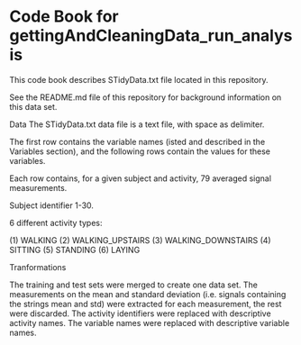 # Code Book for gettingAndCleaningData_run_analysis
This code book describes STidyData.txt file located in this repository.

See the README.md file of this repository for background information on this data set.

Data
The STidyData.txt data file is a text file, with space as delimiter.

The first row contains the variable names (isted and described in the Variables section), and the following rows contain the values for these variables.

Each row contains, for a given subject and activity, 79 averaged signal measurements.

Subject identifier 1-30.

6 different activity types:

(1) WALKING
(2) WALKING_UPSTAIRS 
(3) WALKING_DOWNSTAIRS
(4) SITTING
(5) STANDING
(6) LAYING

Tranformations

The training and test sets were merged to create one data set.
The measurements on the mean and standard deviation (i.e. signals containing the strings mean and std) were extracted for each measurement, the rest were discarded.
The activity identifiers were replaced with descriptive activity names.
The variable names were replaced with descriptive variable names.

